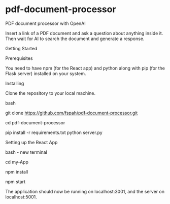 # pdf-document-processor

PDF document processor with OpenAI

Insert a link of a PDF document and ask a question about anything inside it. Then wait for AI to search the document and generate a response.

Getting Started

Prerequisites

You need to have npm (for the React app) and python along with pip (for the Flask server) installed on your system.


Installing

Clone the repository to your local machine.

bash

git clone https://github.com/fspah/pdf-document-processor.git

cd pdf-document-processor

pip install -r requirements.txt
python server.py

Setting up the React App

bash - new terminal

cd my-App

npm install

npm start

The application should now be running on localhost:3001, and the server on localhost:5001.
    
